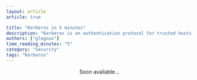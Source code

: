 ```yaml
---
layout: article
article: true

title: "Kerberos in 5 minutes"
description: "Kerberos is an authentication protocol for trusted hosts on untrusted networks."
authors: ["glegoux"]
time_reading_minutes: "5"
category: "Security"
tags: "Kerberos"
---
```


<div style="height: 1000px; text-align: center">
  Soon available...
</div>

